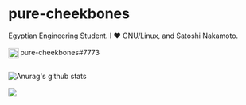 # pure-cheekbones
Egyptian Engineering Student. I ❤️ GNU/Linux, and Satoshi Nakamoto.
<br /> <br />
<a href="https://discordapp.com/channels/@me/747449468864954438/">
  <img align="left" alt="t0va#7773" width="21px" src="https://raw.githubusercontent.com/anuraghazra/anuraghazra/master/assets/discord-round.svg" />
</a> pure-cheekbones#7773
<br />
<br />

<a href="https://github.com/anuraghazra/github-readme-stats">
  <img align="left" src="https://github-readme-stats.vercel.app/api?username=pure-cheekbones&show_icons=true&include_all_commits=true&theme=onedark" alt="Anurag's github stats" />
</a>

<br />
<br />

<a href="https://github.com/anuraghazra/github-readme-stats">
  <!-- Change the `github-readme-stats.anuraghazra1.vercel.app` to `github-readme-stats.vercel.app`  -->
  <img align="left" src="https://github-readme-stats.vercel.app/api/top-langs/?username=pure-cheekbones&layout=compact&theme=onedark" />
</a>
